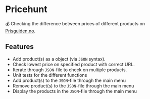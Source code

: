 # Pricehunt
💰 Checking the difference between prices of different products on [Prisguiden.no](https://prisguiden.no).

## Features
- Add product(s) as a object (via `JSON` syntax).
- Check lowest price on specified product with correct URL.
- Iterate through `JSON`-file to check on multiple products.
- Unit tests for the different functions
- Add product(s) to the `JSON`-file through the main menu
- Remove product(s) to the `JSON`-file through the main menu
- Display the products in the `JSON`-file through the main menu